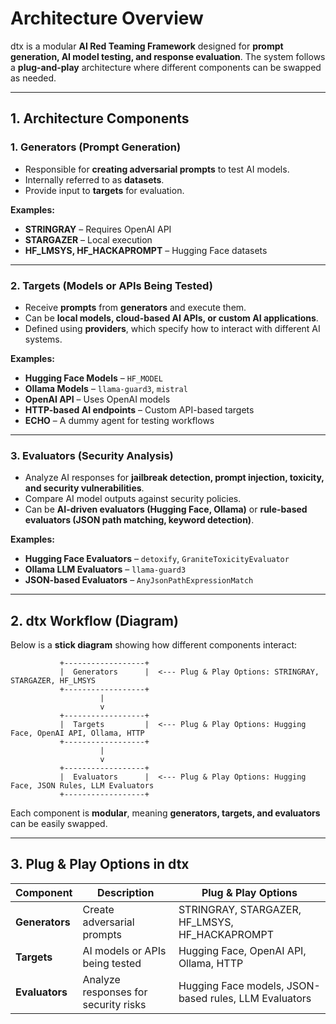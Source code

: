 # **Architecture Overview**  

dtx is a modular **AI Red Teaming Framework** designed for **prompt generation, AI model testing, and response evaluation**. The system follows a **plug-and-play** architecture where different components can be swapped as needed.

---

## **1. Architecture Components**  

### **1. Generators (Prompt Generation)**
- Responsible for **creating adversarial prompts** to test AI models.  
- Internally referred to as **datasets**.  
- Provide input to **targets** for evaluation.  

**Examples:**  
- **STRINGRAY** – Requires OpenAI API  
- **STARGAZER** – Local execution  
- **HF_LMSYS, HF_HACKAPROMPT** – Hugging Face datasets  

---

### **2. Targets (Models or APIs Being Tested)**  
- Receive **prompts** from **generators** and execute them.  
- Can be **local models, cloud-based AI APIs, or custom AI applications**.  
- Defined using **providers**, which specify how to interact with different AI systems.  

**Examples:**  
- **Hugging Face Models** – `HF_MODEL`  
- **Ollama Models** – `llama-guard3`, `mistral`  
- **OpenAI API** – Uses OpenAI models  
- **HTTP-based AI endpoints** – Custom API-based targets  
- **ECHO** – A dummy agent for testing workflows  

---

### **3. Evaluators (Security Analysis)**  
- Analyze AI responses for **jailbreak detection, prompt injection, toxicity, and security vulnerabilities**.  
- Compare AI model outputs against security policies.  
- Can be **AI-driven evaluators (Hugging Face, Ollama)** or **rule-based evaluators (JSON path matching, keyword detection)**.  

**Examples:**  
- **Hugging Face Evaluators** – `detoxify`, `GraniteToxicityEvaluator`  
- **Ollama LLM Evaluators** – `llama-guard3`  
- **JSON-based Evaluators** – `AnyJsonPathExpressionMatch`  

---

## **2. dtx Workflow (Diagram)**  

Below is a **stick diagram** showing how different components interact:  

```
           +------------------+
           |  Generators      |  <--- Plug & Play Options: STRINGRAY, STARGAZER, HF_LMSYS
           +------------------+
                    |
                    v
           +------------------+
           |  Targets         |  <--- Plug & Play Options: Hugging Face, OpenAI API, Ollama, HTTP
           +------------------+
                    |
                    v
           +------------------+
           |  Evaluators      |  <--- Plug & Play Options: Hugging Face, JSON Rules, LLM Evaluators
           +------------------+
```

Each component is **modular**, meaning **generators, targets, and evaluators** can be easily swapped.

---

## **3. Plug & Play Options in dtx**  

| Component   | Description | Plug & Play Options |
|------------|-------------|---------------------|
| **Generators** | Create adversarial prompts | STRINGRAY, STARGAZER, HF_LMSYS, HF_HACKAPROMPT |
| **Targets** | AI models or APIs being tested | Hugging Face, OpenAI API, Ollama, HTTP |
| **Evaluators** | Analyze responses for security risks | Hugging Face models, JSON-based rules, LLM Evaluators |

